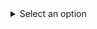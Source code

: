 <details>
  <summary>Select an option</summary>
  <table>
    <tr>
      <td><input type="checkbox" id="option1" checked disabled></td>
      <td><label for="option1">Option 1</label></td>
    </tr>
    <tr>
      <td><input type="checkbox" id="option2" disabled></td>
      <td><label for="option2">Option 2</label></td>
    </tr>
    <tr>
      <td><input type="checkbox" id="option3" disabled></td>
      <td><label for="option3">Option 3</label></td>
    </tr>
  </table>
</details>
